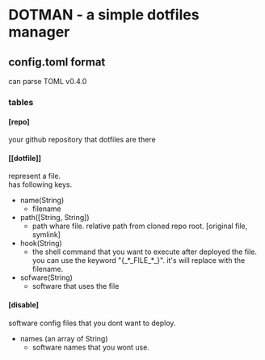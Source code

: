 # DOTMAN - a simple dotfiles manager
## config.toml format
can parse TOML v0.4.0
### tables
#### [repo]
your github repository that dotfiles are there
#### [[dotfile]]
represent a file.  
has following keys.
- name(String)
  - filename
- path([String, String])
  - path whare file. relative path from cloned repo root. [original file, symlink]
- hook(String)
  - the shell command that you want to execute after deployed the file. you can use the keyword "{\_\*\_FILE\_\*\_}". it's will replace with the filename.
- sofware(String)
  - software that uses the file

#### [disable]
software config files that you dont want to deploy.
- names (an array of String)
  - software names that you wont use.

